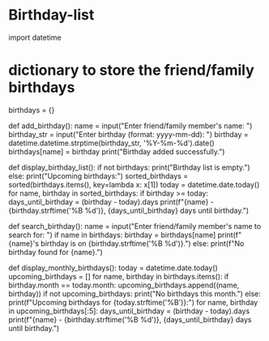 # Birthday-list
import datetime

# dictionary to store the friend/family birthdays
birthdays = {}

def add_birthday():
    name = input("Enter friend/family member's name: ")
    birthday_str = input("Enter birthday (format: yyyy-mm-dd): ")
    birthday = datetime.datetime.strptime(birthday_str, '%Y-%m-%d').date()
    birthdays[name] = birthday
    print("Birthday added successfully.")

def display_birthday_list():
    if not birthdays:
        print("Birthday list is empty.")
    else:
        print("Upcoming birthdays:")
        sorted_birthdays = sorted(birthdays.items(), key=lambda x: x[1])
        today = datetime.date.today()
        for name, birthday in sorted_birthdays:
            if birthday >= today:
                days_until_birthday = (birthday - today).days
                print(f"{name} - {birthday.strftime('%B %d')}, {days_until_birthday} days until birthday.")

def search_birthday():
    name = input("Enter friend/family member's name to search for: ")
    if name in birthdays:
        birthday = birthdays[name]
        print(f"{name}'s birthday is on {birthday.strftime('%B %d')}.")
    else:
        print(f"No birthday found for {name}.")

def display_monthly_birthdays():
    today = datetime.date.today()
    upcoming_birthdays = []
    for name, birthday in birthdays.items():
        if birthday.month == today.month:
            upcoming_birthdays.append((name, birthday))
    if not upcoming_birthdays:
        print("No birthdays this month.")
    else:
        print(f"Upcoming birthdays for {today.strftime('%B')}:")
        for name, birthday in upcoming_birthdays[:5]:
            days_until_birthday = (birthday - today).days
            print(f"{name} - {birthday.strftime('%B %d')}, {days_until_birthday} days until birthday.")
